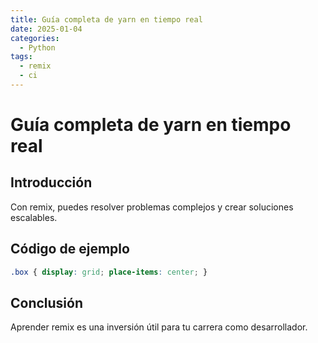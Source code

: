 ```yaml
---
title: Guía completa de yarn en tiempo real
date: 2025-01-04
categories:
  - Python
tags:
  - remix
  - ci
---
```


# Guía completa de yarn en tiempo real

## Introducción

Con remix, puedes resolver problemas complejos y crear soluciones escalables.

## Código de ejemplo

```css
.box { display: grid; place-items: center; }
```

## Conclusión

Aprender remix es una inversión útil para tu carrera como desarrollador.